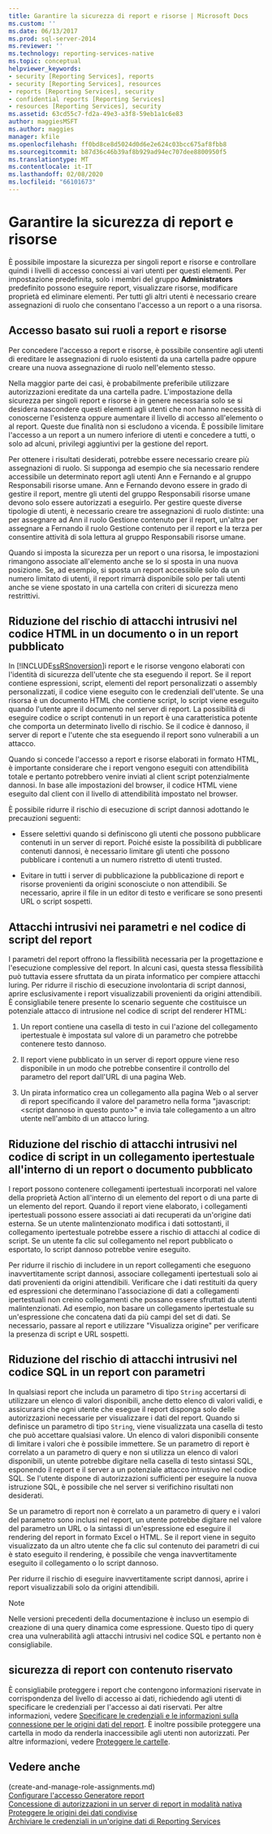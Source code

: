 ```yaml
---
title: Garantire la sicurezza di report e risorse | Microsoft Docs
ms.custom: ''
ms.date: 06/13/2017
ms.prod: sql-server-2014
ms.reviewer: ''
ms.technology: reporting-services-native
ms.topic: conceptual
helpviewer_keywords:
- security [Reporting Services], reports
- security [Reporting Services], resources
- reports [Reporting Services], security
- confidential reports [Reporting Services]
- resources [Reporting Services], security
ms.assetid: 63cd55c7-fd2a-49e3-a3f8-59eb1a1c6e83
author: maggiesMSFT
ms.author: maggies
manager: kfile
ms.openlocfilehash: ff0bd8ce8d5024d0d6e2e624c03bcc675af8fbb8
ms.sourcegitcommit: b87d36c46b39af8b929ad94ec707dee8800950f5
ms.translationtype: MT
ms.contentlocale: it-IT
ms.lasthandoff: 02/08/2020
ms.locfileid: "66101673"
---
```

# <a name="secure-reports-and-resources"></a>Garantire la sicurezza di report e risorse
  È possibile impostare la sicurezza per singoli report e risorse e controllare quindi i livelli di accesso concessi ai vari utenti per questi elementi. Per impostazione predefinita, solo i membri del gruppo **Administrators** predefinito possono eseguire report, visualizzare risorse, modificare proprietà ed eliminare elementi. Per tutti gli altri utenti è necessario creare assegnazioni di ruolo che consentano l'accesso a un report o a una risorsa.  
  
## <a name="role-based-access-to-reports-and-resources"></a>Accesso basato sui ruoli a report e risorse  
 Per concedere l'accesso a report e risorse, è possibile consentire agli utenti di ereditare le assegnazioni di ruolo esistenti da una cartella padre oppure creare una nuova assegnazione di ruolo nell'elemento stesso.  
  
 Nella maggior parte dei casi, è probabilmente preferibile utilizzare autorizzazioni ereditate da una cartella padre. L'impostazione della sicurezza per singoli report e risorse è in genere necessaria solo se si desidera nascondere questi elementi agli utenti che non hanno necessità di conoscerne l'esistenza oppure aumentare il livello di accesso all'elemento o al report. Queste due finalità non si escludono a vicenda. È possibile limitare l'accesso a un report a un numero inferiore di utenti e concedere a tutti, o solo ad alcuni, privilegi aggiuntivi per la gestione del report.  
  
 Per ottenere i risultati desiderati, potrebbe essere necessario creare più assegnazioni di ruolo. Si supponga ad esempio che sia necessario rendere accessibile un determinato report agli utenti Ann e Fernando e al gruppo Responsabili risorse umane. Ann e Fernando devono essere in grado di gestire il report, mentre gli utenti del gruppo Responsabili risorse umane devono solo essere autorizzati a eseguirlo. Per gestire queste diverse tipologie di utenti, è necessario creare tre assegnazioni di ruolo distinte: una per assegnare ad Ann il ruolo Gestione contenuto per il report, un'altra per assegnare a Fernando il ruolo Gestione contenuto per il report e la terza per consentire attività di sola lettura al gruppo Responsabili risorse umane.  
  
 Quando si imposta la sicurezza per un report o una risorsa, le impostazioni rimangono associate all'elemento anche se lo si sposta in una nuova posizione. Se, ad esempio, si sposta un report accessibile solo da un numero limitato di utenti, il report rimarrà disponibile solo per tali utenti anche se viene spostato in una cartella con criteri di sicurezza meno restrittivi.  
  
## <a name="mitigating-html-injection-attacks-in-a-published-report-or-document"></a>Riduzione del rischio di attacchi intrusivi nel codice HTML in un documento o in un report pubblicato  
 In [!INCLUDE[ssRSnoversion](../../includes/ssrsnoversion-md.md)]i report e le risorse vengono elaborati con l'identità di sicurezza dell'utente che sta eseguendo il report. Se il report contiene espressioni, script, elementi del report personalizzati o assembly personalizzati, il codice viene eseguito con le credenziali dell'utente. Se una risorsa è un documento HTML che contiene script, lo script viene eseguito quando l'utente apre il documento nel server di report. La possibilità di eseguire codice o script contenuti in un report è una caratteristica potente che comporta un determinato livello di rischio. Se il codice è dannoso, il server di report e l'utente che sta eseguendo il report sono vulnerabili a un attacco.  
  
 Quando si concede l'accesso a report e risorse elaborati in formato HTML, è importante considerare che i report vengono eseguiti con attendibilità totale e pertanto potrebbero venire inviati al client script potenzialmente dannosi. In base alle impostazioni del browser, il codice HTML viene eseguito dal client con il livello di attendibilità impostato nel browser.  
  
 È possibile ridurre il rischio di esecuzione di script dannosi adottando le precauzioni seguenti:  
  
-   Essere selettivi quando si definiscono gli utenti che possono pubblicare contenuti in un server di report. Poiché esiste la possibilità di pubblicare contenuti dannosi, è necessario limitare gli utenti che possono pubblicare i contenuti a un numero ristretto di utenti trusted.  
  
-   Evitare in tutti i server di pubblicazione la pubblicazione di report e risorse provenienti da origini sconosciute o non attendibili. Se necessario, aprire il file in un editor di testo e verificare se sono presenti URL o script sospetti.  
  
## <a name="report-parameters-and-script-injection"></a>Attacchi intrusivi nei parametri e nel codice di script del report  
 I parametri del report offrono la flessibilità necessaria per la progettazione e l'esecuzione complessive del report. In alcuni casi, questa stessa flessibilità può tuttavia essere sfruttata da un pirata informatico per compiere attacchi luring. Per ridurre il rischio di esecuzione involontaria di script dannosi, aprire esclusivamente i report visualizzabili provenienti da origini attendibili. È consigliabile tenere presente lo scenario seguente che costituisce un potenziale attacco di intrusione nel codice di script del renderer HTML:  
  
1.  Un report contiene una casella di testo in cui l'azione del collegamento ipertestuale è impostata sul valore di un parametro che potrebbe contenere testo dannoso.  
  
2.  Il report viene pubblicato in un server di report oppure viene reso disponibile in un modo che potrebbe consentire il controllo del parametro del report dall'URL di una pagina Web.  
  
3.  Un pirata informatico crea un collegamento alla pagina Web o al server di report specificando il valore del parametro nella forma "javascript:\<script dannoso in questo punto>" e invia tale collegamento a un altro utente nell'ambito di un attacco luring.  
  
## <a name="mitigating-script-injection-attacks-in-a-hyperlink-in-a-published-report-or-document"></a>Riduzione del rischio di attacchi intrusivi nel codice di script in un collegamento ipertestuale all'interno di un report o documento pubblicato  
 I report possono contenere collegamenti ipertestuali incorporati nel valore della proprietà Action all'interno di un elemento del report o di una parte di un elemento del report. Quando il report viene elaborato, i collegamenti ipertestuali possono essere associati ai dati recuperati da un'origine dati esterna. Se un utente malintenzionato modifica i dati sottostanti, il collegamento ipertestuale potrebbe essere a rischio di attacchi al codice di script. Se un utente fa clic sul collegamento nel report pubblicato o esportato, lo script dannoso potrebbe venire eseguito.  
  
 Per ridurre il rischio di includere in un report collegamenti che eseguono inavvertitamente script dannosi, associare collegamenti ipertestuali solo ai dati provenienti da origini attendibili. Verificare che i dati restituiti da query ed espressioni che determinano l'associazione di dati a collegamenti ipertestuali non creino collegamenti che possano essere sfruttati da utenti malintenzionati. Ad esempio, non basare un collegamento ipertestuale su un'espressione che concatena dati da più campi del set di dati. Se necessario, passare al report e utilizzare "Visualizza origine" per verificare la presenza di script e URL sospetti.  
  
## <a name="mitigating-sql-injection-attacks-in-a-parameterized-report"></a>Riduzione del rischio di attacchi intrusivi nel codice SQL in un report con parametri  
 In qualsiasi report che includa un parametro di tipo `String` accertarsi di utilizzare un elenco di valori disponibili, anche detto elenco di valori validi, e assicurarsi che ogni utente che esegue il report disponga solo delle autorizzazioni necessarie per visualizzare i dati del report. Quando si definisce un parametro di tipo `String`, viene visualizzata una casella di testo che può accettare qualsiasi valore. Un elenco di valori disponibili consente di limitare i valori che è possibile immettere. Se un parametro di report è correlato a un parametro di query e non si utilizza un elenco di valori disponibili, un utente potrebbe digitare nella casella di testo sintassi SQL, esponendo il report e il server a un potenziale attacco intrusivo nel codice SQL. Se l'utente dispone di autorizzazioni sufficienti per eseguire la nuova istruzione SQL, è possibile che nel server si verifichino risultati non desiderati.  
  
 Se un parametro di report non è correlato a un parametro di query e i valori del parametro sono inclusi nel report, un utente potrebbe digitare nel valore del parametro un URL o la sintassi di un'espressione ed eseguire il rendering del report in formato Excel o HTML. Se il report viene in seguito visualizzato da un altro utente che fa clic sul contenuto dei parametri di cui è stato eseguito il rendering, è possibile che venga inavvertitamente eseguito il collegamento o lo script dannoso.  
  
 Per ridurre il rischio di eseguire inavvertitamente script dannosi, aprire i report visualizzabili solo da origini attendibili.  
  
> [!NOTE]  
>  Nelle versioni precedenti della documentazione è incluso un esempio di creazione di una query dinamica come espressione. Questo tipo di query crea una vulnerabilità agli attacchi intrusivi nel codice SQL e pertanto non è consigliabile.  
  
## <a name="securing-confidential-reports"></a>sicurezza di report con contenuto riservato  
 È consigliabile proteggere i report che contengono informazioni riservate in corrispondenza del livello di accesso ai dati, richiedendo agli utenti di specificare le credenziali per l'accesso ai dati riservati. Per altre informazioni, vedere [Specificare le credenziali e le informazioni sulla connessione per le origini dati del report](../report-data/specify-credential-and-connection-information-for-report-data-sources.md). È inoltre possibile proteggere una cartella in modo da renderla inaccessibile agli utenti non autorizzati. Per altre informazioni, vedere [Proteggere le cartelle](secure-folders.md).  
  
## <a name="see-also"></a>Vedere anche  
 (create-and-manage-role-assignments.md)   
 [Configurare l'accesso Generatore report](../report-server/configure-report-builder-access.md)   
 [Concessione di autorizzazioni in un server di report in modalità nativa](granting-permissions-on-a-native-mode-report-server.md)   
 [Proteggere le origini dei dati condivise](secure-shared-data-source-items.md)   
 [Archiviare le credenziali in un'origine dati di Reporting Services](../report-data/store-credentials-in-a-reporting-services-data-source.md)  
  
  

